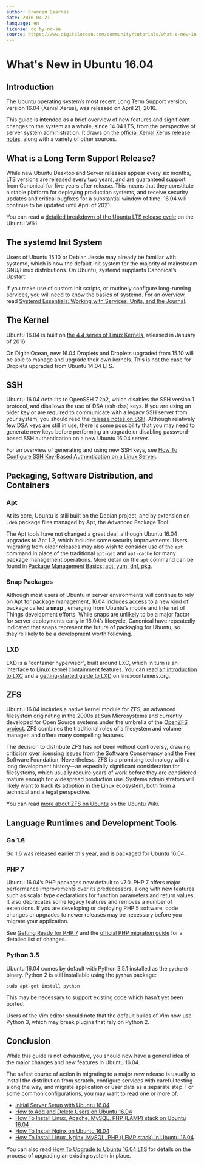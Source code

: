 ```yaml
---
author: Brennen Bearnes
date: 2016-04-21
language: en
license: cc by-nc-sa
source: https://www.digitalocean.com/community/tutorials/what-s-new-in-ubuntu-16-04
---
```


# What's New in Ubuntu 16.04

## Introduction

The Ubuntu operating system’s most recent Long Term Support version, version 16.04 (Xenial Xerus), was released on April 21, 2016.

This guide is intended as a brief overview of new features and significant changes to the system as a whole, since 14.04 LTS, from the perspective of server system administration. It draws on [the official Xenial Xerus release notes](https://wiki.ubuntu.com/XenialXerus/ReleaseNotes), along with a variety of other sources.

## What is a Long Term Support Release?

While new Ubuntu Desktop and Server releases appear every six months, LTS versions are released every two years, and are guaranteed support from Canonical for five years after release. This means that they constitute a stable platform for deploying production systems, and receive security updates and critical bugfixes for a substantial window of time. 16.04 will continue to be updated until April of 2021.

You can read a [detailed breakdown of the Ubuntu LTS release cycle](https://wiki.ubuntu.com/LTS) on the Ubuntu Wiki.

## The systemd Init System

Users of Ubuntu 15.10 or Debian Jessie may already be familiar with systemd, which is now the default init system for the majority of mainstream GNU/Linux distributions. On Ubuntu, systemd supplants Canonical’s Upstart.

If you make use of custom init scripts, or routinely configure long-running services, you will need to know the basics of systemd. For an overview, read [Systemd Essentials: Working with Services, Units, and the Journal](systemd-essentials-working-with-services-units-and-the-journal).

## The Kernel

Ubuntu 16.04 is built on [the 4.4 series of Linux Kernels](http://kernelnewbies.org/Linux_4.4), released in January of 2016.

On DigitalOcean, new 16.04 Droplets and Droplets upgraded from 15.10 will be able to manage and upgrade their own kernels. This is not the case for Droplets upgraded from Ubuntu 14.04 LTS.

## SSH

Ubuntu 16.04 defaults to OpenSSH 7.2p2, which disables the SSH version 1 protocol, and disallows the use of DSA (ssh-dss) keys. If you are using an older key or are required to communicate with a legacy SSH server from your system, you should read the [release notes on SSH](https://wiki.ubuntu.com/XenialXerus/ReleaseNotes#OpenSSH_7.2p2). Although relatively few DSA keys are still in use, there is some possibility that you may need to generate new keys before performing an upgrade or disabling password-based SSH authentication on a new Ubuntu 16.04 server.

For an overview of generating and using new SSH keys, see [How To Configure SSH Key-Based Authentication on a Linux Server](how-to-configure-ssh-key-based-authentication-on-a-linux-server).

## Packaging, Software Distribution, and Containers

### Apt

At its core, Ubuntu is still built on the Debian project, and by extension on `.deb` package files managed by Apt, the Advanced Package Tool.

The Apt tools have not changed a great deal, although Ubuntu 16.04 upgrades to Apt 1.2, which includes some security improvements. Users migrating from older releases may also wish to consider use of the `apt` command in place of the traditional `apt-get` and `apt-cache` for many package management operations. More detail on the `apt` command can be found in [Package Management Basics: apt, yum, dnf, pkg](package-management-basics-apt-yum-dnf-pkg).

### Snap Packages

Although most users of Ubuntu in server environments will continue to rely on Apt for package management, 16.04 [includes access](https://insights.ubuntu.com/2016/04/13/snaps-for-classic-ubuntu/) to a new kind of package called a **snap** , emerging from Ubuntu’s mobile and Internet of Things development efforts. While snaps are unlikely to be a major factor for server deployments early in 16.04’s lifecycle, Canonical have repeatedly indicated that snaps represent the future of packaging for Ubuntu, so they’re likely to be a development worth following.

### LXD

LXD is a “container hypervisor”, built around LXC, which in turn is an interface to Linux kernel containment features. You can read [an introduction to LXC](https://linuxcontainers.org/lxc/introduction/) and a [getting-started guide to LXD](https://linuxcontainers.org/lxd/getting-started-cli/) on linuxcontainers.org.

## ZFS

Ubuntu 16.04 includes a native kernel module for ZFS, an advanced filesystem originating in the 2000s at Sun Microsystems and currently developed for Open Source systems under the umbrella of the [OpenZFS project](http://open-zfs.org/wiki/Main_Page). ZFS combines the traditional roles of a filesystem and volume manager, and offers many compelling features.

The decision to distribute ZFS has not been without controversy, drawing [criticism over licensing issues](https://sfconservancy.org/blog/2016/feb/25/zfs-and-linux/) from the Software Conservancy and the Free Software Foundation. Nevertheless, ZFS is a promising technology with a long development history—an especially significant consideration for filesystems, which usually require years of work before they are considered mature enough for widespread production use. Systems administrators will likely want to track its adoption in the Linux ecosystem, both from a technical and a legal perspective.

You can read [more about ZFS on Ubuntu](https://wiki.ubuntu.com/Kernel/Reference/ZFS) on the Ubuntu Wiki.

## Language Runtimes and Development Tools

### Go 1.6

Go 1.6 was [released](https://blog.golang.org/go1.6) earlier this year, and is packaged for Ubuntu 16.04.

### PHP 7

Ubuntu 16.04’s PHP packages now default to v7.0. PHP 7 offers major performance improvements over its predecessors, along with new features such as scalar type declarations for function parameters and return values. It also deprecates some legacy features and removes a number of extensions. If you are developing or deploying PHP 5 software, code changes or upgrades to newer releases may be necessary before you migrate your application.

See [Getting Ready for PHP 7](https://www.digitalocean.com/company/blog/getting-ready-for-php-7/) and the [official PHP migration guide](http://php.net/manual/en/migration70.php) for a detailed list of changes.

### Python 3.5

Ubuntu 16.04 comes by default with Python 3.5.1 installed as the `python3` binary. Python 2 is still installable using the `python` package:

    sudo apt-get install python

This may be necessary to support existing code which hasn’t yet been ported.

Users of the Vim editor should note that the default builds of Vim now use Python 3, which may break plugins that rely on Python 2.

## Conclusion

While this guide is not exhaustive, you should now have a general idea of the major changes and new features in Ubuntu 16.04.

The safest course of action in migrating to a major new release is usually to install the distribution from scratch, configure services with careful testing along the way, and migrate application or user data as a separate step. For some common configurations, you may want to read one or more of:

- [Initial Server Setup with Ubuntu 16.04](initial-server-setup-with-ubuntu-16-04)
- [How to Add and Delete Users on Ubuntu 16.04](how-to-add-and-delete-users-on-ubuntu-16-04)
- [How To Install Linux, Apache, MySQL, PHP (LAMP) stack on Ubuntu 16.04](how-to-install-linux-apache-mysql-php-lamp-stack-on-ubuntu-16-04)
- [How To Install Nginx on Ubuntu 16.04](how-to-install-nginx-on-ubuntu-16-04)
- [How To Install Linux, Nginx, MySQL, PHP (LEMP stack) in Ubuntu 16.04](how-to-install-linux-nginx-mysql-php-lemp-stack-in-ubuntu-16-04)

You can also read [How To Upgrade to Ubuntu 16.04 LTS](how-to-upgrade-to-ubuntu-16-04-lts) for details on the process of upgrading an existing system in place.

